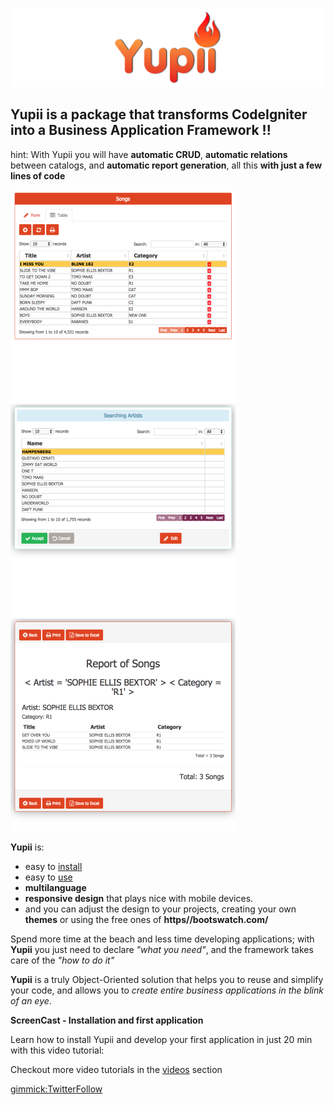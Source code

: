 ![Logo](./img/banner.png)

## **Yupii** is a package that transforms CodeIgniter into a Business Application Framework !!

hint: With Yupii you will have **automatic CRUD**, **automatic relations** between catalogs, and **automatic report generation**, all this **with just a few lines of code**

![](./img/pantallacanciones.png)
![](./img/BusquedaArtistas.png)
![](./img/ReporteCancionesSalida.png)

**Yupii** is:

- easy to [install](install.md)
- easy to [use](quickstart.md)
- **multilanguage**
- **responsive design** that plays nice with mobile devices.
- and you can adjust the design to your projects, creating your own **themes** or using the free ones of **https//bootswatch.com/**

Spend more time at the beach and less time developing applications; with **Yupii** you just need to declare _"what you need"_, and the framework takes care of the _"how to do it"_

**Yupii** is a truly Object-Oriented solution that helps you to reuse and simplify your code, and allows you to _create entire business applications in the blink of an eye_.

**ScreenCast - Installation and first application**

Learn how to install Yupii and develop your first application in just 20 min with this video tutorial:

[](https://www.youtube.com/watch?v=TFHCEaUTGjA)

Checkout more video tutorials in the [videos](videos.md) section

[gimmick:TwitterFollow](@cgarciagl)
